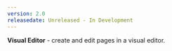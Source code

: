 ```yaml
---
version: 2.0
releasedate: Unreleased - In Development
---
```

**Visual Editor** - create and edit pages in a visual editor.
